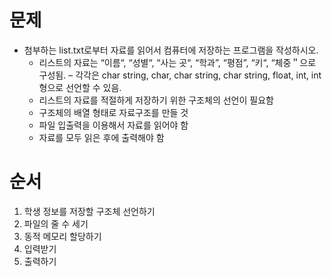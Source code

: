 # 문제

* 첨부하는 list.txt로부터 자료를 읽어서 컴퓨터에 저장하는 프로그램을 작성하시오.
    - 리스트의 자료는 “이름“, “성별“, “사는 곳“, “학과”, “평점”, “키“, “체중＂으로 구성됨.
    – 각각은 char string, char, char string, char string, float, int, int 형으로 선언할 수 있음.
    - 리스트의 자료를 적절하게 저장하기 위한 구조체의 선언이 필요함
    - 구조체의 배열 형태로 자료구조를 만들 것
    - 파일 입출력을 이용해서 자료를 읽어야 함
    - 자료를 모두 읽은 후에 출력해야 함

# 순서

1. 학생 정보를 저장할 구조체 선언하기
2. 파일의 줄 수 세기
3. 동적 메모리 할당하기
4. 입력받기
5. 출력하기